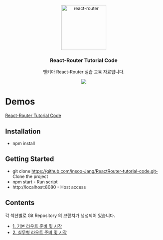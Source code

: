 <p align="center">
  <a href="http://www.nkia.co.kr/">
    <img alt="react-router" src="http://www.nkia.co.kr/images/common/logo.png" width="144">
  </a>
</p>

<h3 align="center">
  React-Router Tutorial Code
</h3>

<p align="center">
  엔키아  React-Router 실습 교육 자료입니다. 
</p>

<p align="center">
  <a href="https://en.wikipedia.org/wiki/MIT_License"><img src="https://img.shields.io/npm/l/react-design-editor?style=flat-square"></a>
</p>

# Demos

[React-Router Tutorial Code](https://???/)

## Installation

-   npm install

## Getting Started

-   git clone https://github.com/insoo-Jang/ReactRouter-tutorial-code.git- Clone the project
-   npm start - Run script
-   http://localhost:8080 - Host access

## Contents

각 섹션별로 Git Repository 의 브랜치가 생성되어 있습니다.

-   [1. 기본 라우트 준비 및 시작](https://github.com/insoo-Jang/ReactRouter-tutorial-code/tree/step1)
-   [2. 실무형 라우트 준비 및 시작](https://github.com/insoo-Jang/ReactRouter-tutorial-code/tree/step2)

